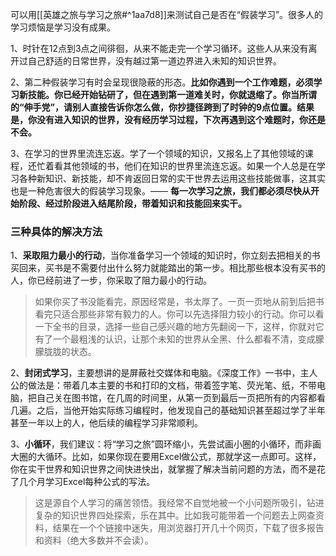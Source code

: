 可以用[[英雄之旅与学习之旅#^1aa7d8]]来测试自己是否在“假装学习”。很多人的学习烦恼是学习没有成果。

1、时针在12点到3点之间徘徊，从来不能走完一个学习循环。这些人从来没有离开过自己舒适的日常世界，没有越过第一道边界进入未知的知识世界。

2、第二种假装学习有时会呈现很隐蔽的形态。**比如你遇到一个工作难题，必须学习新技能。你已经开始钻研了，但在遇到第一道难关时，你就退缩了。你当所谓的“伸手党”，请别人直接告诉你怎么做，你抄捷径跨到了时钟的9点位置。结果是，你没有进入知识的世界，没有经历学习过程，下次再遇到这个难题时，你还是不会。**

3、在学习的世界里流连忘返。学了一个领域的知识，又报名上了其他领域的课程，还忙着看其他领域的书，他们在知识的世界里流连忘返。如果一个人总是在学习各种新知识、新技能，却不肯返回日常的实干世界去运用这些技能做事，这其实也是一种危害很大的假装学习现象。—— **每一次学习之旅，我们都必须尽快从开始阶段、经过阶段进入结尾阶段，带着知识和技能回来实干。**

### 三种具体的解决方法

1、**采取阻力最小的行动**，当你准备学习一个领域的知识时，你立刻去把相关的书买回来，买书是不需要付出什么努力就能踏出的第一步。相比那些根本没有买书的人，你已经前进了一步，你采取了阻力最小的行动。

> 如果你买了书没能看完，原因经常是，书太厚了。一页一页地从前到后把书看完只适合那些非常有毅力的人。你可以先选择阻力较小的行动。你可以看一下全书的目录，选择一些自己感兴趣的地方先翻阅一下，这样，你就对它有了一个最粗浅的认识，让那个未知的世界从全黑、什么都看不清，变成朦朦胧胧的状态。

2、**封闭式学习**，主要想讲的是屏蔽社交媒体和电脑。《深度工作》一书中，主人公的做法是：带着几本主要的书和打印的文档，带着签字笔、荧光笔、纸，不带电脑，把自己关在图书馆，在几周的时间里，从第一页到最后一页把所有的内容都看几遍。之后，当他开始实际练习编程时，他发现自己的基础知识甚至超过学了半年甚至一年以上的人，他后续的编程学习非常顺利。

3、**小循环**，我们建议：将“学习之旅”圆环缩小，先尝试画小圈的小循环，而非画大圈的大循环。比如，如果你现在要用Excel做公式，那就学这一点即可。这样，你在实干世界和知识世界之间快进快出，就掌握了解决当前问题的方法，而不是花了几个月学习Excel每种公式的写法。

> 这是源自个人学习的痛苦领悟。我经常不自觉地被一个小问题所吸引，钻进复杂的知识世界四处探索，乐在其中。比如我可能带着一个问题去上网查资料，结果在一个个链接中迷失，用浏览器打开几十个网页，下载了很多报告和资料（绝大多数并不会读）。